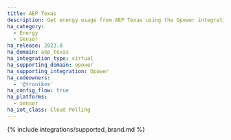 ```yaml
---
title: AEP Texas
description: Get energy usage from AEP Texas using the Opower integration
ha_category:
  - Energy
  - Sensor
ha_release: 2023.8
ha_domain: aep_texas
ha_integration_type: virtual
ha_supporting_domain: opower
ha_supporting_integration: Opower
ha_codeowners:
  - '@tronikos'
ha_config_flow: true
ha_platforms:
  - sensor
ha_iot_class: Cloud Polling
---
```


{% include integrations/supported_brand.md %}
